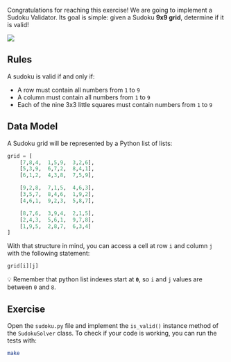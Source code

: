 Congratulations for reaching this exercise! We are going to implement a Sudoku Validator. Its goal is simple: given a Sudoku **9x9 grid**, determine if it is valid!

![](https://res.cloudinary.com/wagon/image/upload/v1560713910/sudoku_szhhdf.png)

## Rules

A sudoku is valid if and only if:

- A row must contain all numbers from `1` to `9`
- A column must contain all numbers from `1` to `9`
- Each of the nine 3x3 little squares must contain numbers from `1` to `9`

## Data Model

A Sudoku grid will be represented by a Python list of lists:

```python
grid = [
    [7,8,4,  1,5,9,  3,2,6],
    [5,3,9,  6,7,2,  8,4,1],
    [6,1,2,  4,3,8,  7,5,9],

    [9,2,8,  7,1,5,  4,6,3],
    [3,5,7,  8,4,6,  1,9,2],
    [4,6,1,  9,2,3,  5,8,7],

    [8,7,6,  3,9,4,  2,1,5],
    [2,4,3,  5,6,1,  9,7,8],
    [1,9,5,  2,8,7,  6,3,4]
]
```

With that structure in mind, you can access a cell at row `i` and column `j` with the following statement:

```python
grid[i][j]
```

💡 Remember that python list indexes start at **`0`**, so `i` and `j` values are between `0` and `8`.

## Exercise

Open the `sudoku.py` file and implement the `is_valid()` instance method of the `SudokuSolver` class. To check if your code is working, you can run the tests with:

```bash
make
```
